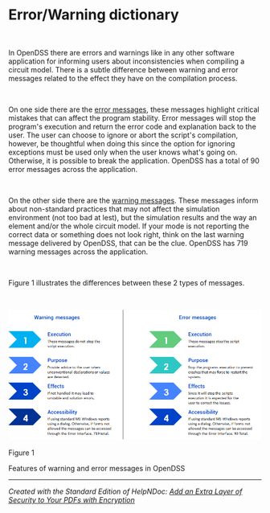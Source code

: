 # Error/Warning dictionary

&nbsp;

In OpenDSS there are errors and warnings like in any other software application for informing users about inconsistencies when compiling a circuit model. There is a subtle difference between warning and error messages related to the effect they have on the compilation process.&nbsp;

&nbsp;

On one side there are the [error messages](<Errordictionary.md>), these messages highlight critical mistakes that can affect the program stability. Error messages will stop the program's execution and return the error code and explanation back to the user. The user can choose to ignore or abort the script's compilation, however, be thoughtful when doing this since the option for ignoring exceptions must be used only when the user knows what's going on. Otherwise, it is possible to break the application. OpenDSS has a total of 90 error messages across the application.

&nbsp;

On the other side there are the [warning messages](<Warningdictionary.md>). These messages inform about non-standard practices that may not affect the simulation environment (not too bad at lest), but the simulation results and the way an element and/or the whole circuit model. If your mode is not reporting the correct data or something does not look right, think on the last warning message delivered by OpenDSS, that can be the clue. OpenDSS has 719 warning messages across the application.

&nbsp;

Figure 1 illustrates the differences between these 2 types of messages.

&nbsp;

![Image](<lib/NewItem 45.png>)

Figure 1

Features of warning and error messages in OpenDSS


***
_Created with the Standard Edition of HelpNDoc: [Add an Extra Layer of Security to Your PDFs with Encryption](<https://www.helpndoc.com/step-by-step-guides/how-to-generate-an-encrypted-password-protected-pdf-document/>)_
